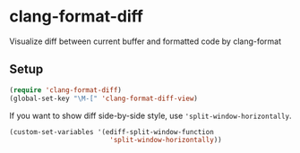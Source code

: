 # clang-format-diff

Visualize diff between current buffer and formatted code by clang-format

## Setup
```lisp
(require 'clang-format-diff)
(global-set-key "\M-[" 'clang-format-diff-view)
```

If you want to show diff side-by-side style,
use `'split-window-horizontally`.

```lisp
(custom-set-variables '(ediff-split-window-function
                         'split-window-horizontally))
```
